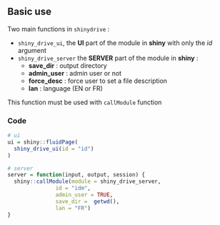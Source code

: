 ## Basic use

Two main functions in `shinydrive` :

- ``shiny_drive_ui``, the **UI** part of the module in **shiny** with only the *id* argument
- ``shiny_drive_server`` the **SERVER** part of the module in **shiny** : 
    + **save_dir** : output directory
    + **admin_user** : admin user or not
    + **force_desc** : force user to set a file description
    + **lan** : language (EN or FR)
    
This function must be used with ``callModule`` function

### Code

``` r
# ui
ui = shiny::fluidPage(
  shiny_drive_ui(id = "id")
)

# server
server = function(input, output, session) {
  shiny::callModule(module = shiny_drive_server,
               id = "idm",
               admin_user = TRUE,
               save_dir =  getwd(),
               lan = "FR")
}
```
